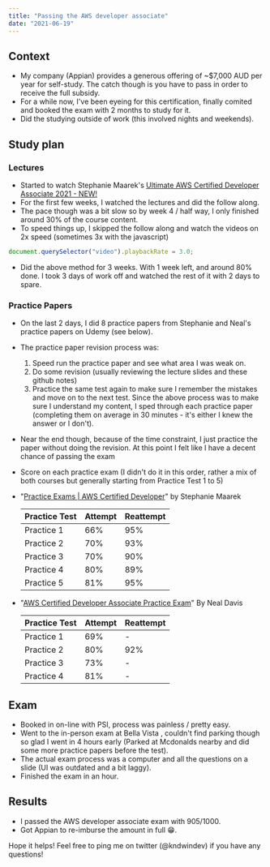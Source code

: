 ```yaml
---
title: "Passing the AWS developer associate"
date: "2021-06-19"
---
```


## Context

- My company (Appian) provides a generous offering of ~$7,000 AUD per year for self-study. The catch though is you have to pass in order to receive the full subsidy.
- For a while now, I've been eyeing for this certification, finally comited and booked the exam with 2 months to study for it.
- Did the studying outside of work (this involved nights and weekends).

## Study plan

### Lectures

- Started to watch Stephanie Maarek's [Ultimate AWS Certified Developer Associate 2021 - NEW!](https://appian.udemy.com/course/aws-certified-developer-associate-dva-c01/learn/lecture/12203058?start=0#overview)
- For the first few weeks, I watched the lectures and did the follow along.
- The pace though was a bit slow so by week 4 / half way, I only finished around 30% of the course content.
- To speed things up, I skipped the follow along and watch the videos on 2x speed (sometimes 3x with the javascript)

```javascript
document.querySelector("video").playbackRate = 3.0;
```

- Did the above method for 3 weeks. With 1 week left, and around 80% done. I took 3 days of work off and watched the rest of it with 2 days to spare.

### Practice Papers

- On the last 2 days, I did 8 practice papers from Stephanie and Neal's practice papers on Udemy (see below).
- The practice paper revision process was:
  1.  Speed run the practice paper and see what area I was weak on.
  2.  Do some revision (usually reviewing the lecture slides and these github notes)
  3.  Practice the same test again to make sure I remember the mistakes and move on to the next test.
      Since the above process was to make sure I understand my content, I sped through each practice paper (completing them on average in 30 minutes - it's either I knew the answer or I don't).
- Near the end though, because of the time constraint, I just practice the paper without doing the revision. At this point I felt like I have a decent chance of passing the exam

- Score on each practice exam (I didn't do it in this order, rather a mix of both courses but generally starting from Practice Test 1 to 5)

- "[Practice Exams | AWS Certified Developer](https://appian.udemy.com/course/aws-certified-developer-associate-practice-tests-dva-c01/)" by Stephanie Maarek

  | Practice Test | Attempt | Reattempt |
  | ------------- | ------- | --------- |
  | Practice 1    | 66%     | 95%       |
  | Practice 2    | 70%     | 93%       |
  | Practice 3    | 70%     | 90%       |
  | Practice 4    | 80%     | 89%       |
  | Practice 5    | 81%     | 95%       |

- "[AWS Certified Developer Associate Practice Exam](https://appian.udemy.com/course/aws-developer-associate-practice-exams)" By Neal Davis

  | Practice Test | Attempt | Reattempt |
  | ------------- | ------- | --------- |
  | Practice 1    | 69%     | -         |
  | Practice 2    | 80%     | 92%       |
  | Practice 3    | 73%     | -         |
  | Practice 4    | 81%     | -         |

## Exam

- Booked in on-line with PSI, process was painless / pretty easy.
- Went to the in-person exam at Bella Vista , couldn't find parking though so glad I went in 4 hours early (Parked at Mcdonalds nearby and did some more practice papers before the test).
- The actual exam process was a computer and all the questions on a slide (UI was outdated and a bit laggy).
- Finished the exam in an hour.

## Results

- I passed the AWS developer associate exam with 905/1000.
- Got Appian to re-imburse the amount in full 😁.

Hope it helps! Feel free to ping me on twitter (@kndwindev) if you have any questions!
